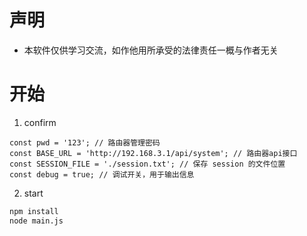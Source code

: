 # 声明
- 本软件仅供学习交流，如作他用所承受的法律责任一概与作者无关

# 开始

1. confirm

```node
const pwd = '123'; // 路由器管理密码
const BASE_URL = 'http://192.168.3.1/api/system'; // 路由器api接口
const SESSION_FILE = './session.txt'; // 保存 session 的文件位置
const debug = true; // 调试开关，用于输出信息
```

2. start

```cmd
npm install
node main.js
```
